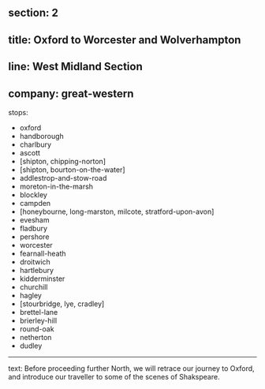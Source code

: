 section: 2
----
title: Oxford to Worcester and Wolverhampton
----
line: West Midland Section
----
company: great-western
----
stops:
- oxford
- handborough
- charlbury
- ascott
- [shipton, chipping-norton]
- [shipton, bourton-on-the-water]
- addlestrop-and-stow-road
- moreton-in-the-marsh
- blockley
- campden
- [honeybourne, long-marston, milcote, stratford-upon-avon]
- evesham
- fladbury
- pershore
- worcester
- fearnall-heath
- droitwich
- hartlebury
- kidderminster
- churchill
- hagley
- [stourbridge, lye, cradley]
- brettel-lane
- brierley-hill
- round-oak
- netherton
- dudley
----
text: Before proceeding further North, we will retrace our journey to Oxford, and introduce our traveller to some of the scenes of Shakspeare.
